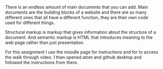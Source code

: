 There is an endless amount of main documents that you can add. Main documents are the building blocks of a website and there are so many different ones that all have a different function, they are their own code used for different things.

Structural markup is markup that gives information about the structure of a document. And semantic markup is HTML that introduces meaning to the web page rather than just presentation.

For this assignment I use the moodle page for instructions and for to access the walk through video. I then opened atom and github desktop and followed the instructions from there. 
